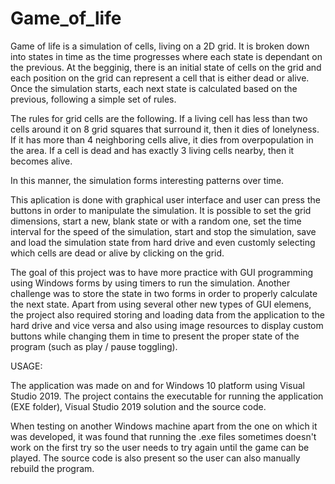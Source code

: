 # Game_of_life

Game of life is a simulation of cells, living on a 2D grid. It is broken down into states in time as the time progresses where each state is dependant on the previous. At the begginig, there is an initial state of cells on the grid and each position on the grid can represent a cell that is either dead or alive. Once the simulation starts, each next state is calculated based on the previous, following a simple set of rules.

The rules for grid cells are the following. If a living cell has less than two cells around it on 8 grid squares that surround it, then it dies of lonelyness. If it has more than 4 neighboring cells alive, it dies from overpopulation in the area. If a cell is dead and has exactly 3 living cells nearby, then it becomes alive.

In this manner, the simulation forms interesting patterns over time.


This aplication is done with graphical user interface and user can press the buttons in order to manipulate the simulation. It is possible to set the grid dimensions, start a new, blank state or with a random one, set the time interval for the speed of the simulation, start and stop the simulation, save and load the simulation state from hard drive and even customly selecting which cells are dead or alive by clicking on the grid.



The goal of this project was to have more practice with GUI programming using Windows forms by using timers to run the simulation. Another challenge was to store the state in two forms in order to properly calculate the next state. Apart from using several other new types of GUI elemens, the project also required storing and loading data from the application to the hard drive and vice versa and also using image resources to display custom buttons while changing them in time to present the proper state of the program (such as play / pause toggling).

USAGE:

The application was made on and for Windows 10 platform using Visual Studio 2019. The project contains the executable for running the application (EXE folder), Visual Studio 2019 solution and the source code. 

When testing on another Windows machine apart from the one on which it was developed, it was found that running the .exe files sometimes doesn't work on the first try so the user needs to try again until the game can be played. The source code is also present so the user can also manually rebuild the program.
